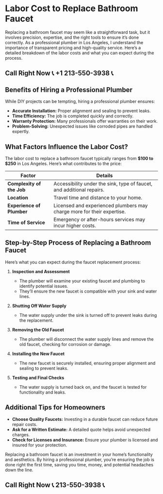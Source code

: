 # Labor Cost to Replace Bathroom Faucet

Replacing a bathroom faucet may seem like a straightforward task, but it involves precision, expertise, and the right tools to ensure it’s done correctly. As a professional plumber in Los Angeles, I understand the importance of transparent pricing and high-quality service. Here’s a detailed breakdown of the labor costs and what you can expect during the process.

## Call Right Now 📞 +1 213-550-3938 📞

## Benefits of Hiring a Professional Plumber  

While DIY projects can be tempting, hiring a professional plumber ensures:  
- **Accurate Installation:** Proper alignment and sealing to prevent leaks.  
- **Time Efficiency:** The job is completed quickly and correctly.  
- **Warranty Protection:** Many professionals offer warranties on their work.  
- **Problem-Solving:** Unexpected issues like corroded pipes are handled expertly.  

## What Factors Influence the Labor Cost?  

The labor cost to replace a bathroom faucet typically ranges from **$100 to $250** in Los Angeles. Here’s what contributes to the price:  

| **Factor**                | **Details**                                                                 |
|---------------------------|-----------------------------------------------------------------------------|
| **Complexity of the Job** | Accessibility under the sink, type of faucet, and additional repairs.      |
| **Location**              | Travel time and distance to your home.                                     |
| **Experience of Plumber** | Licensed and experienced plumbers may charge more for their expertise.     |
| **Time of Service**       | Emergency or after-hours services may incur higher costs.                  |

## Step-by-Step Process of Replacing a Bathroom Faucet  

Here’s what you can expect during the faucet replacement process:  

1. **Inspection and Assessment**  
   - The plumber will examine your existing faucet and plumbing to identify potential issues.  
   - They’ll ensure the new faucet is compatible with your sink and water lines.  

2. **Shutting Off Water Supply**  
   - The water supply under the sink is turned off to prevent leaks during the replacement.  

3. **Removing the Old Faucet**  
   - The plumber will disconnect the water supply lines and remove the old faucet, checking for corrosion or damage.  

4. **Installing the New Faucet**  
   - The new faucet is securely installed, ensuring proper alignment and sealing to prevent leaks.  

5. **Testing and Final Checks**  
   - The water supply is turned back on, and the faucet is tested for functionality and leaks.  

## Additional Tips for Homeowners  

- **Choose Quality Faucets:** Investing in a durable faucet can reduce future repair costs.  
- **Ask for a Written Estimate:** A detailed quote helps avoid unexpected charges.  
- **Check for Licenses and Insurance:** Ensure your plumber is licensed and insured for your protection.  

Replacing a bathroom faucet is an investment in your home’s functionality and aesthetics. By hiring a professional plumber, you’re ensuring the job is done right the first time, saving you time, money, and potential headaches down the line.
## Call Right Now 📞 213-550-3938 📞